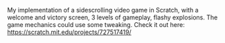 My implementation of a sidescrolling video game in Scratch, with a welcome and victory screen, 3 levels of gameplay, flashy explosions. The game mechanics could use some tweaking. Check it out here: https://scratch.mit.edu/projects/727517419/
